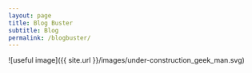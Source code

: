 ```yaml
---
layout: page
title: Blog Buster
subtitle: Blog
permalink: /blogbuster/
---
```

![useful image]({{ site.url }}/images/under-construction_geek_man.svg)
